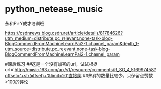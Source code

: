 # python_netease_music
永和P♂Y成才培训班

https://csdnnews.blog.csdn.net/article/details/81784626?utm_medium=distribute.pc_relevant.none-task-blog-BlogCommendFromMachineLearnPai2-1.channel_param&depth_1-utm_source=distribute.pc_relevant.none-task-blog-BlogCommendFromMachineLearnPai2-1.channel_param

#课后练习
##这是一个没有加密的url，试试根据url='http://music.163.com/api/v1/resource/comments/R_SO_4_516997458?offset='+str(offset)+'&limit=20'直接爬
##热评的数量比较少，只保留点赞数>100的评论